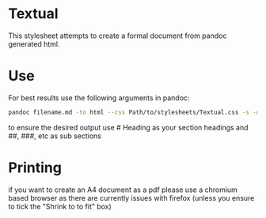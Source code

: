# Textual

This stylesheet attempts to create a formal document from pandoc generated html.

# Use

For best results use the following arguments in pandoc: 

```bash
pandoc filename.md -to html --css Path/to/stylesheets/Textual.css -s -o outputfilename.html  
```

to ensure the desired output use # Heading as your section headings and ##, ###, etc as sub sections

# Printing

if you want to create an A4 document as a pdf please use a chromium based browser as there are currently issues with firefox (unless you ensure to tick the "Shrink to to fit" box)
